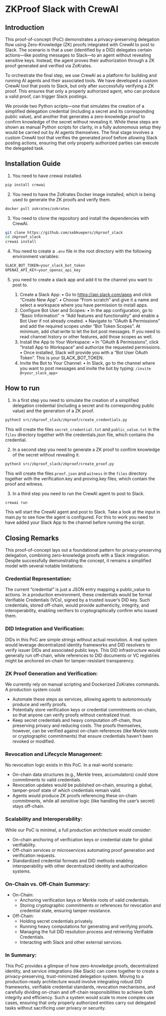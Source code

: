 # ZKProof Slack with CrewAI

## Introduction

This proof-of-concept (PoC) demonstrates a privacy-preserving delegation flow using Zero-Knowledge (ZK) proofs integrated with CrewAI to post to Slack. The scenario is that a user (identified by a DID) delegates certain actions—like posting messages to Slack—to an agent without revealing sensitive keys. Instead, the agent proves their authorization through a ZK proof generated and verified via ZoKrates.

To orchestrate the final step, we use CrewAI as a platform for building and running AI agents and their associated tools. We have developed a custom CrewAI tool that posts to Slack, but only after successfully verifying a ZK proof. This ensures that only a properly authorized agent, who can produce a valid proof, can trigger Slack postings.

We provide two Python scripts—one that simulates the creation of a simplified delegation credential (including a secret and its corresponding public value), and another that generates a zero-knowledge proof to confirm knowledge of the secret without revealing it. While these steps are shown as manual Python scripts for clarity, in a fully autonomous setup they would be carried out by AI agents themselves. The final stage involves a custom CrewAI tool that verifies the generated proof before allowing Slack posting actions, ensuring that only properly authorized parties can execute the delegated task.

## Installation Guide

1. You need to have crewai installed.

```bash
pip install crewai
```

2. You need to have the ZoKrates Docker image installed, which is being used to generate the ZK proofs and verify them.

```bash
docker pull zokrates/zokrates
```

3. You need to clone the repository and install the dependencies with CrewAI.

```bash
git clone https://github.com/sebkuepers/zkproof_slack
cd zkproof_slack
crewai install
```

4. You need to create a `.env` file in the root directory with the following environment variables:

```python
SLACK_BOT_TOKEN=your_slack_bot_token
OPENAI_API_KEY=your_openai_api_key
```

5. you need to create a slack app and add it to the channel you want to post to.

	1.	Create a Slack App:
	•	Go to https://api.slack.com/apps and click “Create New App”.
	•	Choose “From scratch” and give it a name and select a workspace where you have permission to install apps.
	2.	Configure Bot User and Scopes:
	•	In the app configuration, go to “Basic Information” → “Add features and functionality” and enable a Bot User if not already created.
	•	Navigate to “OAuth & Permissions” and add the required scopes under “Bot Token Scopes”. At minimum, add chat:write to let the bot post messages. If you need to read channel history or other features, add those scopes as well.
	3.	Install the App to Your Workspace:
	•	In “OAuth & Permissions”, click “Install App to Workspace” and authorize the requested permissions.
	•	Once installed, Slack will provide you with a “Bot User OAuth Token”. This is your SLACK_BOT_TOKEN.
	4.	Invite the Bot to Your Channel:
	•	In Slack, go to the channel where you want to post messages and invite the bot by typing: `/invite @<your_slack_app>`

## How to run

1. In a first step you need to simulate the creation of a simplified delegation credential (including a secret and its corresponding public value) and the generation of a ZK proof.

```bash
python3 src/zkproof_slack/zkproof/create_credentials.py
```

This will create the files `secret_credential.txt` and `public_value.txt` in the `files` directory together with the credentials.json file, which contains the credential.

2. In a second step you need to generate a ZK proof to confirm knowledge of the secret without revealing it.

```bash
python3 src/zkproof_slack/zkproof/create_proof.py
```

This will create the files `proof.json` and `witness` in the `files` directory together with the verification.key and proving.key files, which contain the proof and witness.

3. In a third step you need to run the CrewAI agent to post to Slack.

```bash
crewai run
``` 

This will start the CrewAI agent and post to Slack. Take a look at the input in main.py to see how the agent is configured. For this to work you need to have added your Slack App to the channel before running the script.

## Closing Remarks

This proof-of-concept lays out a foundational pattern for privacy-preserving delegation, combining zero-knowledge proofs with a Slack integration. Despite successfully demonstrating the concept, it remains a simplified model with several notable limitations:

### Credential Representation:
The current “credential” is just a JSON entry mapping a public_value to actions. In a production environment, these credentials would be formal Verifiable Credentials (VCs), signed by a trusted issuer’s DID key. Such credentials, stored off-chain, would provide authenticity, integrity, and interoperability, enabling verifiers to cryptographically confirm who issued them.

### DID Integration and Verification:
DIDs in this PoC are simple strings without actual resolution. A real system would leverage decentralized identity frameworks and DID resolvers to verify issuer DIDs and associated public keys. This DID infrastructure would generally run off-chain, while references to DID documents or VC registries might be anchored on-chain for tamper-resistant transparency.

### ZK Proof Generation and Verification:
We currently rely on manual scripting and Dockerized ZoKrates commands. A production system could:
- Automate these steps as services, allowing agents to autonomously produce and verify proofs.
- Potentially store verification keys or credential commitments on-chain, so that anyone can verify proofs without centralized trust.
- Keep secret credentials and heavy computation off-chain, thus preserving privacy and reducing costs. The proofs themselves, however, can be verified against on-chain references (like Merkle roots or cryptographic commitments) that ensure credentials haven’t been revoked or modified.

### Revocation and Lifecycle Management:
No revocation logic exists in this PoC. In a real-world scenario:
- On-chain data structures (e.g., Merkle trees, accumulators) could store commitments to valid credentials.
- Revocation updates would be published on-chain, ensuring a global, tamper-proof state of which credentials remain valid.
- Agents would produce ZK proofs referencing these on-chain commitments, while all sensitive logic (like handling the user’s secret) stays off-chain.

### Scalability and Interoperability:
While our PoC is minimal, a full production architecture would consider:
- On-chain anchoring of verification keys or credential state for global verifiability.
- Off-chain services or microservices automating proof generation and verification requests.
- Standardized credential formats and DID methods enabling interoperability with other decentralized identity and authorization systems.

### On-Chain vs. Off-Chain Summary:
- On-Chain:
	- Anchoring verification keys or Merkle roots of valid credentials.
	- Storing cryptographic commitments or references for revocation and credential state, ensuring tamper resistance.
- Off-Chain:
	- Holding secret credentials privately.
	- Running heavy computations for generating and verifying proofs.
	- Managing the full DID resolution process and retrieving Verifiable Credentials.
	- Interacting with Slack and other external services.

### In Summary:
This PoC provides a glimpse of how zero-knowledge proofs, decentralized identity, and service integrations (like Slack) can come together to create a privacy-preserving, trust-minimized delegation system. Moving to a production-ready architecture would involve integrating robust DID frameworks, verifiable credential standards, revocation mechanisms, and carefully dividing on-chain and off-chain responsibilities to achieve both integrity and efficiency. Such a system would scale to more complex use cases, ensuring that only properly authorized entities carry out delegated tasks without sacrificing user privacy or security.

